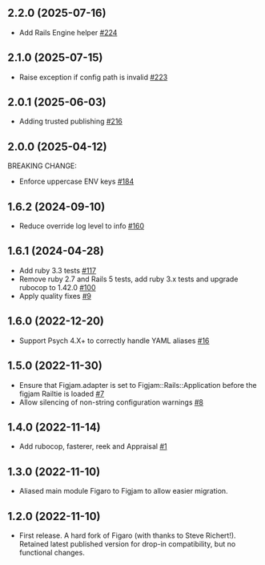 ## 2.2.0 (2025-07-16)

- Add Rails Engine helper [#224](https://github.com/hlascelles/figjam/pull/224)

## 2.1.0 (2025-07-15)

- Raise exception if config path is invalid [#223](https://github.com/hlascelles/figjam/pull/223)

## 2.0.1 (2025-06-03)

- Adding trusted publishing [#216](https://github.com/hlascelles/figjam/pull/216)

## 2.0.0 (2025-04-12)

BREAKING CHANGE:
- Enforce uppercase ENV keys [#184](https://github.com/hlascelles/figjam/pull/184)

## 1.6.2 (2024-09-10)

- Reduce override log level to info [#160](https://github.com/hlascelles/figjam/pull/160)

## 1.6.1 (2024-04-28)

- Add ruby 3.3 tests [#117](https://github.com/hlascelles/figjam/pull/117)
- Remove ruby 2.7 and Rails 5 tests, add ruby 3.x tests and upgrade rubocop to 1.42.0 [#100](https://github.com/hlascelles/figjam/pull/100)
- Apply quality fixes [#9](https://github.com/hlascelles/figjam/pull/9)

## 1.6.0 (2022-12-20)

- Support Psych 4.X+ to correctly handle YAML aliases [#16](https://github.com/hlascelles/figjam/pull/16)

## 1.5.0 (2022-11-30)

- Ensure that Figjam.adapter is set to Figjam::Rails::Application before the figjam Railtie is loaded [#7](https://github.com/hlascelles/figjam/pull/7)
- Allow silencing of non-string configuration warnings [#8](https://github.com/hlascelles/figjam/pull/8)

## 1.4.0 (2022-11-14)

- Add rubocop, fasterer, reek and Appraisal [#1](https://github.com/hlascelles/figjam/pull/1)

## 1.3.0 (2022-11-10)

- Aliased main module Figaro to Figjam to allow easier migration. 

## 1.2.0 (2022-11-10)

- First release. A hard fork of Figaro (with thanks to Steve Richert!). Retained latest published
  version for drop-in compatibility, but no functional changes.
